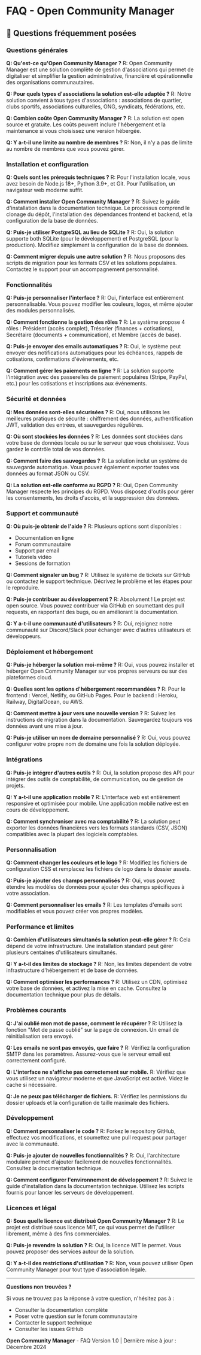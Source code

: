 # FAQ - Open Community Manager

## 🤔 Questions fréquemment posées

### Questions générales

**Q: Qu'est-ce qu'Open Community Manager ?**
R: Open Community Manager est une solution complète de gestion d'associations qui permet de digitaliser et simplifier la gestion administrative, financière et opérationnelle des organisations communautaires.

**Q: Pour quels types d'associations la solution est-elle adaptée ?**
R: Notre solution convient à tous types d'associations : associations de quartier, clubs sportifs, associations culturelles, ONG, syndicats, fédérations, etc.

**Q: Combien coûte Open Community Manager ?**
R: La solution est open source et gratuite. Les coûts peuvent inclure l'hébergement et la maintenance si vous choisissez une version hébergée.

**Q: Y a-t-il une limite au nombre de membres ?**
R: Non, il n'y a pas de limite au nombre de membres que vous pouvez gérer.

### Installation et configuration

**Q: Quels sont les prérequis techniques ?**
R: Pour l'installation locale, vous avez besoin de Node.js 18+, Python 3.9+, et Git. Pour l'utilisation, un navigateur web moderne suffit.

**Q: Comment installer Open Community Manager ?**
R: Suivez le guide d'installation dans la documentation technique. Le processus comprend le clonage du dépôt, l'installation des dépendances frontend et backend, et la configuration de la base de données.

**Q: Puis-je utiliser PostgreSQL au lieu de SQLite ?**
R: Oui, la solution supporte both SQLite (pour le développement) et PostgreSQL (pour la production). Modifiez simplement la configuration de la base de données.

**Q: Comment migrer depuis une autre solution ?**
R: Nous proposons des scripts de migration pour les formats CSV et les solutions populaires. Contactez le support pour un accompagnement personnalisé.

### Fonctionnalités

**Q: Puis-je personnaliser l'interface ?**
R: Oui, l'interface est entièrement personnalisable. Vous pouvez modifier les couleurs, logos, et même ajouter des modules personnalisés.

**Q: Comment fonctionne la gestion des rôles ?**
R: Le système propose 4 rôles : Président (accès complet), Trésorier (finances + cotisations), Secrétaire (documents + communication), et Membre (accès de base).

**Q: Puis-je envoyer des emails automatiques ?**
R: Oui, le système peut envoyer des notifications automatiques pour les échéances, rappels de cotisations, confirmations d'événements, etc.

**Q: Comment gérer les paiements en ligne ?**
R: La solution supporte l'intégration avec des passerelles de paiement populaires (Stripe, PayPal, etc.) pour les cotisations et inscriptions aux événements.

### Sécurité et données

**Q: Mes données sont-elles sécurisées ?**
R: Oui, nous utilisons les meilleures pratiques de sécurité : chiffrement des données, authentification JWT, validation des entrées, et sauvegardes régulières.

**Q: Où sont stockées les données ?**
R: Les données sont stockées dans votre base de données locale ou sur le serveur que vous choisissez. Vous gardez le contrôle total de vos données.

**Q: Comment faire des sauvegardes ?**
R: La solution inclut un système de sauvegarde automatique. Vous pouvez également exporter toutes vos données au format JSON ou CSV.

**Q: La solution est-elle conforme au RGPD ?**
R: Oui, Open Community Manager respecte les principes du RGPD. Vous disposez d'outils pour gérer les consentements, les droits d'accès, et la suppression des données.

### Support et communauté

**Q: Où puis-je obtenir de l'aide ?**
R: Plusieurs options sont disponibles :

- Documentation en ligne
- Forum communautaire
- Support par email
- Tutoriels vidéo
- Sessions de formation

**Q: Comment signaler un bug ?**
R: Utilisez le système de tickets sur GitHub ou contactez le support technique. Décrivez le problème et les étapes pour le reproduire.

**Q: Puis-je contribuer au développement ?**
R: Absolument ! Le projet est open source. Vous pouvez contribuer via GitHub en soumettant des pull requests, en rapportant des bugs, ou en améliorant la documentation.

**Q: Y a-t-il une communauté d'utilisateurs ?**
R: Oui, rejoignez notre communauté sur Discord/Slack pour échanger avec d'autres utilisateurs et développeurs.

### Déploiement et hébergement

**Q: Puis-je héberger la solution moi-même ?**
R: Oui, vous pouvez installer et héberger Open Community Manager sur vos propres serveurs ou sur des plateformes cloud.

**Q: Quelles sont les options d'hébergement recommandées ?**
R: Pour le frontend : Vercel, Netlify, ou GitHub Pages. Pour le backend : Heroku, Railway, DigitalOcean, ou AWS.

**Q: Comment mettre à jour vers une nouvelle version ?**
R: Suivez les instructions de migration dans la documentation. Sauvegardez toujours vos données avant une mise à jour.

**Q: Puis-je utiliser un nom de domaine personnalisé ?**
R: Oui, vous pouvez configurer votre propre nom de domaine une fois la solution déployée.

### Intégrations

**Q: Puis-je intégrer d'autres outils ?**
R: Oui, la solution propose des API pour intégrer des outils de comptabilité, de communication, ou de gestion de projets.

**Q: Y a-t-il une application mobile ?**
R: L'interface web est entièrement responsive et optimisée pour mobile. Une application mobile native est en cours de développement.

**Q: Comment synchroniser avec ma comptabilité ?**
R: La solution peut exporter les données financières vers les formats standards (CSV, JSON) compatibles avec la plupart des logiciels comptables.

### Personnalisation

**Q: Comment changer les couleurs et le logo ?**
R: Modifiez les fichiers de configuration CSS et remplacez les fichiers de logo dans le dossier assets.

**Q: Puis-je ajouter des champs personnalisés ?**
R: Oui, vous pouvez étendre les modèles de données pour ajouter des champs spécifiques à votre association.

**Q: Comment personnaliser les emails ?**
R: Les templates d'emails sont modifiables et vous pouvez créer vos propres modèles.

### Performance et limites

**Q: Combien d'utilisateurs simultanés la solution peut-elle gérer ?**
R: Cela dépend de votre infrastructure. Une installation standard peut gérer plusieurs centaines d'utilisateurs simultanés.

**Q: Y a-t-il des limites de stockage ?**
R: Non, les limites dépendent de votre infrastructure d'hébergement et de base de données.

**Q: Comment optimiser les performances ?**
R: Utilisez un CDN, optimisez votre base de données, et activez la mise en cache. Consultez la documentation technique pour plus de détails.

### Problèmes courants

**Q: J'ai oublié mon mot de passe, comment le récupérer ?**
R: Utilisez la fonction "Mot de passe oublié" sur la page de connexion. Un email de réinitialisation sera envoyé.

**Q: Les emails ne sont pas envoyés, que faire ?**
R: Vérifiez la configuration SMTP dans les paramètres. Assurez-vous que le serveur email est correctement configuré.

**Q: L'interface ne s'affiche pas correctement sur mobile.**
R: Vérifiez que vous utilisez un navigateur moderne et que JavaScript est activé. Videz le cache si nécessaire.

**Q: Je ne peux pas télécharger de fichiers.**
R: Vérifiez les permissions du dossier uploads et la configuration de taille maximale des fichiers.

### Développement

**Q: Comment personnaliser le code ?**
R: Forkez le repository GitHub, effectuez vos modifications, et soumettez une pull request pour partager avec la communauté.

**Q: Puis-je ajouter de nouvelles fonctionnalités ?**
R: Oui, l'architecture modulaire permet d'ajouter facilement de nouvelles fonctionnalités. Consultez la documentation technique.

**Q: Comment configurer l'environnement de développement ?**
R: Suivez le guide d'installation dans la documentation technique. Utilisez les scripts fournis pour lancer les serveurs de développement.

### Licences et légal

**Q: Sous quelle licence est distribué Open Community Manager ?**
R: Le projet est distribué sous licence MIT, ce qui vous permet de l'utiliser librement, même à des fins commerciales.

**Q: Puis-je revendre la solution ?**
R: Oui, la licence MIT le permet. Vous pouvez proposer des services autour de la solution.

**Q: Y a-t-il des restrictions d'utilisation ?**
R: Non, vous pouvez utiliser Open Community Manager pour tout type d'association légale.

---

**Questions non trouvées ?**

Si vous ne trouvez pas la réponse à votre question, n'hésitez pas à :

- Consulter la documentation complète
- Poser votre question sur le forum communautaire
- Contacter le support technique
- Consulter les issues GitHub

**Open Community Manager** - FAQ
Version 1.0 | Dernière mise à jour : Décembre 2024
